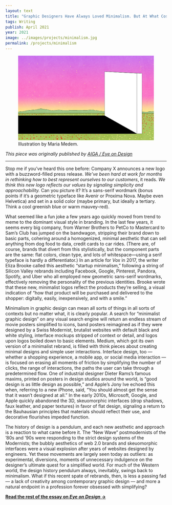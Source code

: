 ```yaml
---
layout: text
title: "Graphic Designers Have Always Loved Minimalism. But At What Cost?"
tags: Writing
publish: April 2021
year: 2021
image: ../images/projects/minimalism.jpg
permalink: /projects/minimalism
---
```

<figure>
<img src="../images/projects/minimalism.jpg">
<figcaption>Illustration by Maria Medem.</figcaption>
</figure>

*This piece was originally published by [AIGA / Eye on Design](https://eyeondesign.aiga.org/graphic-designers-have-always-loved-minimalism-but-at-what-cost/)*

***

Stop me if you’ve heard this one before: Company X announces a new logo with a buzzword-filled press release. *We’ve been hard at work for months in rethinking how to best represent ourselves to our customers*, it reads. *We think this new logo reflects our values by signaling simplicity and approachability.* Can you picture it? It’s a sans-serif wordmark (bonus points if it’s a geometric typeface like Avenir or Proxima Nova. Maybe even Helvetica) and set in a solid color (maybe primary, but ideally a tertiary. Think a cool greenish blue or warm mauvey-red).

What seemed like a fun joke a few years ago quickly moved from trend to meme to the dominant visual style in branding. In the last few years, it seems every big company, from Warner Brothers to PetCo to Mastercard to Sam’s Club has jumped on the bandwagon, stripping their brand down to basic parts, cohering around a homogenized, minimal aesthetic that can sell anything from dog food to data, credit cards to car rides. (There are, of course, brands that divert from this stylistically, but the component parts are the same: flat colors, clean type, and lots of whitespace—using a serif typeface is hardly a differentiator.) In an article for *Vox* in 2017, the writer Eliza Brooke called this aesthetic “startup minimalism,” following a string of Silicon Valley rebrands including Facebook, Google, Pinterest, Pandora, Spotify, and Uber who all employed new geometric sans-serif wordmarks, effectively removing the personality of the previous identities. Brooke wrote that these new, minimalist logos reflect the products they’re selling, a visual indication of “how that product will be purchased and delivered to the shopper: digitally, easily, inexpensively, and with a smile.”

Minimalism in graphic design can mean all sorts of things in all sorts of contexts but no matter what, it is clearly popular. A search for “minimalist graphic design” on any visual search engine will return an endless stream of movie posters simplified to icons, band posters reimagined as if they were designed by a Swiss Modernist, brutalist websites with default black and white styling, interface mockups stripped of context or detail, and logos upon logos boiled down to basic elements. Medium, which got its own version of a minimalist rebrand, is filled with think pieces about creating minimal designs and simple user interactions. Interface design, too — whether a shopping experience, a mobile app, or social media interaction — is focused on erasing all moments of friction by simplifying the number of clicks, the range of interactions, the paths the user can take through a predetermined flow. One of industrial designer Dieter Rams’s famous maxims, printed on posters in design studios around the world, is “good design is as little design as possible,” and Apple’s Jony Ive echoed this when, referring to a new iPhone, said, “You should almost get the sense that it wasn’t designed at all.” In the early 2010s, Microsoft, Google, and Apple quickly abandoned the 3D, skeuomorphic interfaces (drop shadows, faux leather, and paper textures) in favor of flat design, signaling a return to the Bauhausian principles that materials should reflect their use, and decorative flourishes impeded function.

The history of design is a pendulum, and each new aesthetic and approach is a reaction to what came before it. The “New Wave” postmodernists of the ’80s and ’90s were responding to the strict design systems of the Modernists; the bubbly aesthetics of web 2.0 brands and skeuomorphic interfaces were a visual explosion after years of websites designed by engineers. Yet these movements are largely seen today as outliers: as experimental, diversions, moments of unnecessary indulgence on the designer’s ultimate quest for a simplified world. For much of the Western world, the design history pendulum always, inevitably, swings back to minimalism. What if this recent spate of rebrands, then, is less a passing fad — a lack of creativity among contemporary graphic design — and more a natural endpoint in a profession forever obsessed with simplifying?

**[Read the rest of the essay on *Eye on Design* →](https://eyeondesign.aiga.org/graphic-designers-have-always-loved-minimalism-but-at-what-cost/)**
